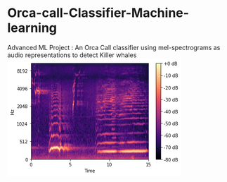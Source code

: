 # Orca-call-Classifier-Machine-learning
Advanced ML Project : An Orca Call classifier using mel-spectrograms as audio representations to detect Killer whales
![mel-spectrograms](https://github.com/rohankrgupta/Orca-call-Classifier-Machine-learning/blob/main/download.png)
